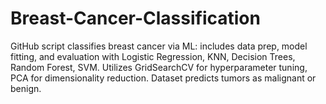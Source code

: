 # Breast-Cancer-Classification
GitHub script classifies breast cancer via ML: includes data prep, model fitting, and evaluation with Logistic Regression, KNN, Decision Trees, Random Forest, SVM. Utilizes GridSearchCV for hyperparameter tuning, PCA for dimensionality reduction. Dataset predicts tumors as malignant or benign.
